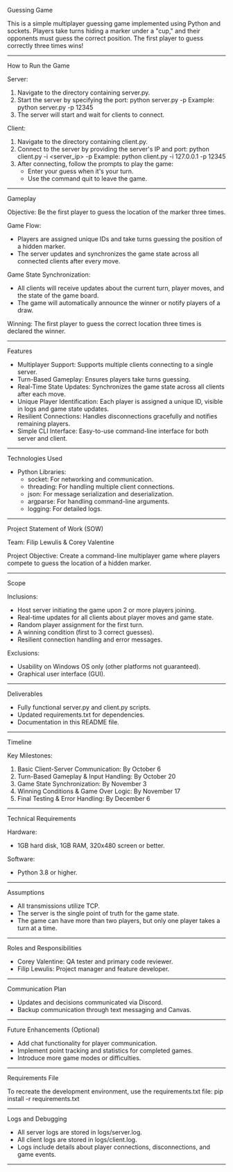 Guessing Game

This is a simple multiplayer guessing game implemented using Python and sockets. Players take turns hiding a marker under a "cup," and their opponents must guess the correct position. The first player to guess correctly three times wins!

---

How to Run the Game

Server:
1. Navigate to the directory containing server.py.
2. Start the server by specifying the port:
   python server.py -p <port>
   Example:
   python server.py -p 12345
3. The server will start and wait for clients to connect. 

Client:
1. Navigate to the directory containing client.py.
2. Connect to the server by providing the server's IP and port:
   python client.py -i <server_ip> -p <port>
   Example:
   python client.py -i 127.0.0.1 -p 12345
3. After connecting, follow the prompts to play the game:
   - Enter your guess when it's your turn.
   - Use the command quit to leave the game.

---

Gameplay

Objective: Be the first player to guess the location of the marker three times.

Game Flow:
- Players are assigned unique IDs and take turns guessing the position of a hidden marker.
- The server updates and synchronizes the game state across all connected clients after every move.

Game State Synchronization:
- All clients will receive updates about the current turn, player moves, and the state of the game board.
- The game will automatically announce the winner or notify players of a draw.

Winning: The first player to guess the correct location three times is declared the winner.

---

Features

- Multiplayer Support: Supports multiple clients connecting to a single server.
- Turn-Based Gameplay: Ensures players take turns guessing.
- Real-Time State Updates: Synchronizes the game state across all clients after each move.
- Unique Player Identification: Each player is assigned a unique ID, visible in logs and game state updates.
- Resilient Connections: Handles disconnections gracefully and notifies remaining players.
- Simple CLI Interface: Easy-to-use command-line interface for both server and client.

---

Technologies Used

- Python Libraries:
  - socket: For networking and communication.
  - threading: For handling multiple client connections.
  - json: For message serialization and deserialization.
  - argparse: For handling command-line arguments.
  - logging: For detailed logs.

---

Project Statement of Work (SOW)

Team:
Filip Lewulis & Corey Valentine

Project Objective:
Create a command-line multiplayer game where players compete to guess the location of a hidden marker.

---

Scope

Inclusions:
- Host server initiating the game upon 2 or more players joining.
- Real-time updates for all clients about player moves and game state.
- Random player assignment for the first turn.
- A winning condition (first to 3 correct guesses).
- Resilient connection handling and error messages.

Exclusions:
- Usability on Windows OS only (other platforms not guaranteed).
- Graphical user interface (GUI).

---

Deliverables

- Fully functional server.py and client.py scripts.
- Updated requirements.txt for dependencies.
- Documentation in this README file.

---

Timeline

Key Milestones:
1. Basic Client-Server Communication: By October 6
2. Turn-Based Gameplay & Input Handling: By October 20
3. Game State Synchronization: By November 3
4. Winning Conditions & Game Over Logic: By November 17
5. Final Testing & Error Handling: By December 6

---

Technical Requirements

Hardware:
- 1GB hard disk, 1GB RAM, 320x480 screen or better.

Software:
- Python 3.8 or higher.

---

Assumptions

- All transmissions utilize TCP.
- The server is the single point of truth for the game state.
- The game can have more than two players, but only one player takes a turn at a time.

---

Roles and Responsibilities

- Corey Valentine: QA tester and primary code reviewer.
- Filip Lewulis: Project manager and feature developer.

---

Communication Plan

- Updates and decisions communicated via Discord.
- Backup communication through text messaging and Canvas.

---

Future Enhancements (Optional)

- Add chat functionality for player communication.
- Implement point tracking and statistics for completed games.
- Introduce more game modes or difficulties.

---

Requirements File

To recreate the development environment, use the requirements.txt file:
pip install -r requirements.txt

---

Logs and Debugging

- All server logs are stored in logs/server.log.
- All client logs are stored in logs/client.log.
- Logs include details about player connections, disconnections, and game events.

---
